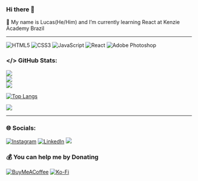 ### Hi there 👋
🌱 My name is Lucas(He/Him) and I’m currently learning React at Kenzie Academy Brazil
 
---


<!-- ### 💻 Tech Stack: -->
![HTML5](https://img.shields.io/badge/html5-%23E34F26.svg?style=for-the-badge&logo=html5&logoColor=white) ![CSS3](https://img.shields.io/badge/css3-%231572B6.svg?style=for-the-badge&logo=css3&logoColor=white) ![JavaScript](https://img.shields.io/badge/javascript-%23323330.svg?style=for-the-badge&logo=javascript&logoColor=%23F7DF1E) ![React](https://img.shields.io/badge/react-%2320232a.svg?style=for-the-badge&logo=react&logoColor=%2361DAFB) ![Adobe Photoshop](https://img.shields.io/badge/adobephotoshop-%2331A8FF.svg?style=for-the-badge&logo=adobephotoshop&logoColor=white)

### </> GitHub Stats:
![](https://github-readme-stats.vercel.app/api?username=lucaspmedina&theme=calm&hide_border=false&include_all_commits=false&count_private=true)<br/>
![](https://github-readme-streak-stats.herokuapp.com/?user=lucaspmedina&theme=calm&hide_border=false)<br/>
![](https://github-readme-stats.vercel.app/api/top-langs/?username=lucaspmedina&theme=calm&hide_border=false&include_all_commits=true&count_private=true&layout=compact)

[![Top Langs](https://github-readme-stats.vercel.app/api/top-langs/?username=lucaspmedina)](https://github.com/lucaspmedina/github-readme-stats)

<!-- ### ✍️ Random Dev Quote -->
![](https://quotes-github-readme.vercel.app/api?type=horizontal&theme=radical)



---
### 🌐 Socials:
[![Instagram](https://img.shields.io/badge/Instagram-%23E4405F.svg?logo=Instagram&logoColor=white)](https://instagram.com/lucaspmedina) [![LinkedIn](https://img.shields.io/badge/LinkedIn-%230077B5.svg?logo=linkedin&logoColor=white)](https://linkedin.com/in/lucaspmedina) 
[![](https://visitcount.itsvg.in/api?id=lucaspmedina&icon=2&color=0)](https://visitcount.itsvg.in)

  ### 💰 You can help me by Donating
  [![BuyMeACoffee](https://img.shields.io/badge/Buy%20Me%20a%20Coffee-ffdd00?style=for-the-badge&logo=buy-me-a-coffee&logoColor=black)](https://buymeacoffee.com/lucaspmedina) [![Ko-Fi](https://img.shields.io/badge/Ko--fi-F16061?style=for-the-badge&logo=ko-fi&logoColor=white)](https://ko-fi.com/lucaspmedina) 

  <!-- Proudly created with GPRM ( https://gprm.itsvg.in ) -->
  

<!-- UNUSED STUFF
**lpmeds/lpmeds** is a ✨ _special_ ✨ repository because its `README.md` (this file) appears on your GitHub profile.

### 😂 Random Dev Meme
<img src="https://random-memer.herokuapp.com/" width="512px"/>

Here are some ideas to get you started:

- 🔭 I’m currently working on ...
- 🌱 I’m currently learning ...
- 👯 I’m looking to collaborate on ...
- 🤔 I’m looking for help with ...
- 💬 Ask me about ...
- 📫 How to reach me: ...
- 😄 Pronouns: ...
- ⚡ Fun fact: ...
-->
